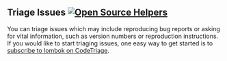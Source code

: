 ## Triage Issues [![Open Source Helpers](https://www.codetriage.com/rzwitserloot/lombok/badges/users.svg)](https://www.codetriage.com/rzwitserloot/lombok)

You can triage issues which may include reproducing bug reports or asking for vital information, such as version numbers or reproduction instructions. If you would like to start triaging issues, one easy way to get started is to [subscribe to lombok on CodeTriage](https://www.codetriage.com/rzwitserloot/lombok).
